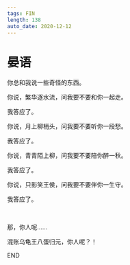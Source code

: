 ```yaml
---
tags: FIN
length: 138
auto_date: 2020-12-12
---
```


# 晏语

你总和我说一些奇怪的东西。

你说，繁华逐水流，问我要不要和你一起走。

我答应了。

你说，月上柳梢头，问我要不要听你一段愁。

我答应了。

你说，青青陌上柳，问我要不要陪你醉一秋。

我答应了。

你说，只影笑王侯，问我要不要伴你一生守。

我答应了。

<br>

那，你人呢……

混账乌龟王八蛋归元，你人呢？！

END
